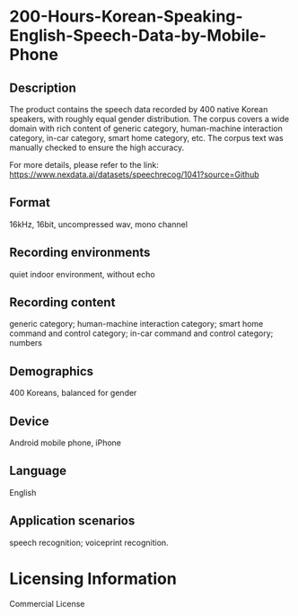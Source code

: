 # 200-Hours-Korean-Speaking-English-Speech-Data-by-Mobile-Phone


## Description
The product contains the speech data recorded by 400 native Korean speakers, with roughly equal gender distribution. The corpus covers a wide domain with rich content of generic category, human-machine interaction category, in-car category, smart home category, etc. The corpus text was manually checked to ensure the high accuracy.

For more details, please refer to the link: https://www.nexdata.ai/datasets/speechrecog/1041?source=Github


## Format
16kHz, 16bit, uncompressed wav, mono channel

## Recording environments
quiet indoor environment, without echo

## Recording content
generic category; human-machine interaction category; smart home command and control category; in-car command and control category; numbers

## Demographics
400 Koreans, balanced for gender

## Device
Android mobile phone, iPhone

## Language
English

## Application scenarios
speech recognition; voiceprint recognition.

# Licensing Information
Commercial License
